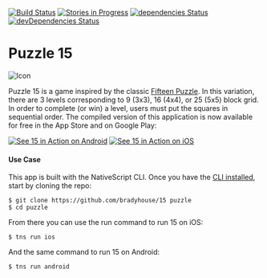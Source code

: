 [![Build Status](https://travis-ci.org/bradyhouse/15.svg?branch=master)](https://travis-ci.org/bradyhouse/15) 
[![Stories in Progress](https://badge.waffle.io/bradyhouse/15.svg?label=in%20progress&title=Stories%20In%20Progress)](http://waffle.io/bradyhouse/15)
[![dependencies Status](https://david-dm.org/bradyhouse/15/status.svg)](https://david-dm.org/bradyhouse/15)
[![devDependencies Status](https://david-dm.org/bradyhouse/15/dev-status.svg)](https://david-dm.org/bradyhouse/15?type=dev)

Puzzle 15
======

![Icon](http://i.imgur.com/7pcPPC2.png)

Puzzle 15 is a game inspired by the classic [Fifteen Puzzle](http://mathworld.wolfram.com/15Puzzle.html). In this variation, there are 3 levels corresponding to 9 (3x3), 16 (4x4), or 25 (5x5) block grid. In order to complete (or win) a level, users must put the squares in sequential order. The compiled version of this application is now available for free in the App Store and on Google Play:

[![See 15 in Action on Android](http://i.imgur.com/egn1IaR.png)](https://play.google.com/store/apps/details?id=org.nativescript.puzzle&pcampaignid=MKT-Other-global-all-co-prtnr-py-PartBadge-Mar2515-1) [![See 15 in Action on iOS](http://i.imgur.com/QRsMRfp.png)](https://itunes.apple.com/us/app/15-puzzle/id1180443503?mt=8)


#### Use Case

This app is built with the NativeScript CLI. Once you have the [CLI installed](https://docs.nativescript.org/start/quick-setup), start by cloning the repo:

    $ git clone https://github.com/bradyhouse/15 puzzle
    $ cd puzzle

From there you can use the run command to run 15 on iOS:

    $ tns run ios

And the same command to run 15 on Android:

    $ tns run android

